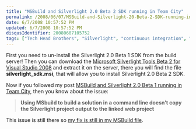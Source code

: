 ```yaml
---
title: "MSBuild and Silverlight 2.0 Beta 2 SDK running in Team City"
permalink: /2008/06/07/MSBuild-and-Silverlight-20-Beta-2-SDK-running-in-Team-City/
date: 6/7/2008 10:57:52 PM
updated: 6/7/2008 10:57:52 PM
disqusIdentifier: 20080607105752
tags: ["Tech Head Brothers", "Silverlight", "continuous integration", "Team City", "MSBuild"]
---
```

First you need to un-install the Silverlight 2.0 Beta 1 SDK from the build server! Then you can download the [Microsoft Silverlight Tools Beta 2 for Visual Studio 2008](http://www.microsoft.com/downloads/details.aspx?FamilyId=50A9EC01-267B-4521-B7D7-C0DBA8866434&displaylang=en) and extract it on the server, there you will find the file **silverlight_sdk.msi**, that will allow you to install Silverlight 2.0 Beta 2 SDK.

Now if you followed my post [MSBuild and Silverlight 2.0 Beta 1 running in Team City](http://weblogs.asp.net/lkempe/archive/2008/05/19/msbuild-and-silverlight-2-0-beta-1-running-in-team-city.aspx), then you know about the issue:
<!-- more -->

> **Using MSbuild to build a solution in a command line doesn’t copy the Silverlight project output to the linked web project**

This issue is still there so [my fix is still in my MSBuild file](http://weblogs.asp.net/lkempe/archive/2008/05/19/msbuild-and-silverlight-2-0-beta-1-running-in-team-city.aspx).

